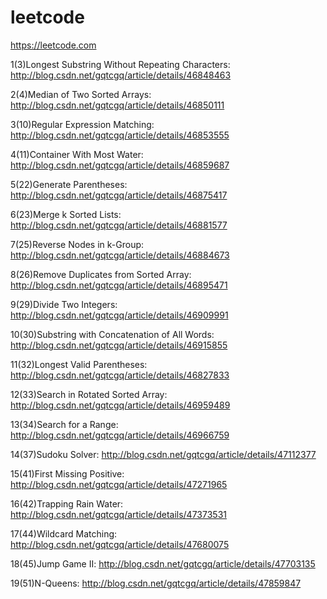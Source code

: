 # leetcode
https://leetcode.com

1(3)Longest Substring Without Repeating Characters: http://blog.csdn.net/gqtcgq/article/details/46848463

2(4)Median of Two Sorted Arrays: http://blog.csdn.net/gqtcgq/article/details/46850111

3(10)Regular Expression Matching: http://blog.csdn.net/gqtcgq/article/details/46853555

4(11)Container With Most Water: http://blog.csdn.net/gqtcgq/article/details/46859687

5(22)Generate Parentheses: http://blog.csdn.net/gqtcgq/article/details/46875417

6(23)Merge k Sorted Lists: http://blog.csdn.net/gqtcgq/article/details/46881577

7(25)Reverse Nodes in k-Group: http://blog.csdn.net/gqtcgq/article/details/46884673

8(26)Remove Duplicates from Sorted Array: http://blog.csdn.net/gqtcgq/article/details/46895471

9(29)Divide Two Integers: http://blog.csdn.net/gqtcgq/article/details/46909991

10(30)Substring with Concatenation of All Words: http://blog.csdn.net/gqtcgq/article/details/46915855

11(32)Longest Valid Parentheses: http://blog.csdn.net/gqtcgq/article/details/46827833

12(33)Search in Rotated Sorted Array: http://blog.csdn.net/gqtcgq/article/details/46959489

13(34)Search for a Range: http://blog.csdn.net/gqtcgq/article/details/46966759

14(37)Sudoku Solver: http://blog.csdn.net/gqtcgq/article/details/47112377

15(41)First Missing Positive: http://blog.csdn.net/gqtcgq/article/details/47271965

16(42)Trapping Rain Water: http://blog.csdn.net/gqtcgq/article/details/47373531

17(44)Wildcard Matching: http://blog.csdn.net/gqtcgq/article/details/47680075

18(45)Jump Game II: http://blog.csdn.net/gqtcgq/article/details/47703135

19(51)N-Queens: http://blog.csdn.net/gqtcgq/article/details/47859847